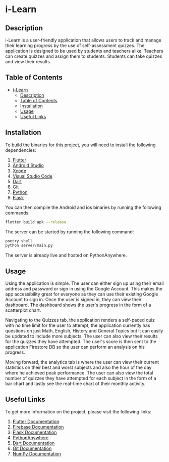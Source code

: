 # i-Learn

## Description

i-Learn is a user-friendly application that allows users to track and manage their learning progress by the use of self-assessment quizzes. The application is designed to be used by students and teachers alike. Teachers can create quizzes and assign them to students. Students can take quizzes and view their results.

## Table of Contents

- [i-Learn](#i-learn)
  - [Description](#description)
  - [Table of Contents](#table-of-contents)
  - [Installation](#installation)
  - [Usage](#usage)
  - [Useful Links](#useful-links)

## Installation

To build the binaries for this project, you will need to install the following dependencies:

1. [Flutter](https://flutter.dev/docs/get-started/install)
2. [Android Studio](https://developer.android.com/studio)
3. [Xcode](https://developer.apple.com/xcode/)
4. [Visual Studio Code](https://code.visualstudio.com/)
5. [Dart](https://dart.dev/get-dart)
6. [Git](https://git-scm.com/downloads)
7. [Python](https://www.python.org/downloads/)
8. [Flask](https://flask.palletsprojects.com/en/1.1.x/installation/)

You can then compile the Android and ios binaries by running the following commands:

```bash
flutter build apk --release
```

The server can be started by running the following command:

```bash
poetry shell
python server/main.py
```

The server is already live and hosted on PythonAnywhere.

## Usage

Using the application is simple. The user can either sign up using their email address and password or sign in using the Google Account. This makes the app accessibility great for everyone as they can use their existing Google Account to sign in. Once the user is signed in, they can view their dashboard. The dashboard shows the user's progress in the form of a scatterplot chart.

Navigating to the Quizzes tab, the application renders a self-paced quiz with no time limit for the user to attempt, the application currently has questions on just Math, English, History and General Topics but it can easily be updated to include more subjects. The user can also view their results for the quizzes they have attempted. The user's score is then sent to the application Firestore DB so the user can perform an analysis on his progress.

Moving forward, the analytics tab is where the user can view their current statistics on their best and worst subjects and also the hour of the day where he achieved peak performance. The user can also view the total number of quizzes they have attempted for each subject in the form of a bar chart and lastly see the real-time chart of their monthly activity.

## Useful Links

To get more information on the project, please visit the following links:

1. [Flutter Documentation](https://flutter.dev/docs)
2. [Firebase Documentation](https://firebase.google.com/docs)
3. [Flask Documentation](https://flask.palletsprojects.com/en/1.1.x/)
4. [PythonAnywhere](https://www.pythonanywhere.com/)
5. [Dart Documentation](https://dart.dev/guides)
6. [Git Documentation](https://git-scm.com/doc)
7. [NumPy Documentation](https://numpy.org/doc/)
